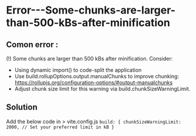 # Error---Some-chunks-are-larger-than-500-kBs-after-minification


 ## Comon error : 

 (!) Some chunks are larger than 500 kBs after minification. Consider:
- Using dynamic import() to code-split the application
- Use build.rollupOptions.output.manualChunks to improve chunking: https://rollupjs.org/configuration-options/#output-manualchunks
- Adjust chunk size limit for this warning via build.chunkSizeWarningLimit.

## Solution 

Add the below code in > vite.config.js
  `
  build: {
    chunkSizeWarningLimit: 2000, // Set your preferred limit in kB
  }
  `

  
